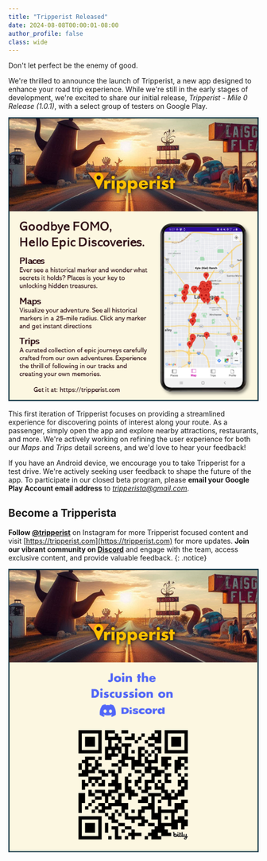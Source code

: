 ```yaml
---
title: "Tripperist Released"
date: 2024-08-08T00:00:01-08:00
author_profile: false
class: wide
---
```



Don't let perfect be the enemy of good.

We're thrilled to announce the launch of Tripperist, a new app designed to enhance your road trip experience. While we're still in the early stages of development, we're excited to share our initial release, *Tripperist - Mile 0 Release (1.0.1)*, with a select group of testers on Google Play.

![Tripperist Level-Up Your Road Trip.](/assets/images/posts/TripperistPromo.png)

This first iteration of Tripperist focuses on providing a streamlined experience for discovering points of interest along your route. As a passenger, simply open the app and explore nearby attractions, restaurants, and more. We're actively working on refining the user experience for both our *Maps* and *Trips* detail screens, and we'd love to hear your feedback!

If you have an Android device, we encourage you to take Tripperist for a test drive. We're actively seeking user feedback to shape the future of the app. To participate in our closed beta program, please **email your Google Play Account email address** to *tripperista@gmail.com*.

## Become a Tripperista

**Follow [@tripperist](https://instagram.com/tripperist)** on Instagram for more Tripperist focused content and visit [https://tripperist.com](https://tripperist.com) for more updates. **Join our vibrant community on [Discord](https://bit.ly/3yuxsZU)** and engage with the team, access exclusive content, and provide valuable feedback.
{: .notice}

![Tripperist Level-Up Your Road Trip.](/assets/images/posts/TripperistDiscord.png)
